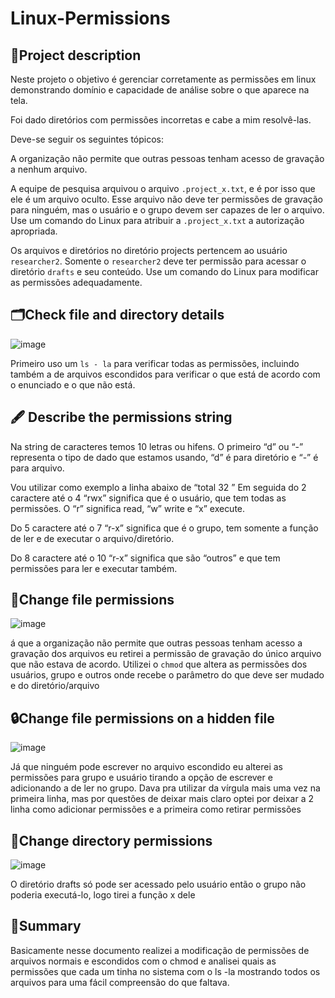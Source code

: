 # Linux-Permissions

<h2>📁Project description</h2>

Neste projeto o objetivo é gerenciar corretamente as permissões em linux demonstrando domínio e capacidade de análise sobre o que aparece na tela.

Foi dado diretórios com permissões incorretas e cabe a mim resolvê-las.

Deve-se seguir os seguintes tópicos:

A organização não permite que outras pessoas tenham acesso de gravação a nenhum arquivo.

A equipe de pesquisa arquivou o arquivo `.project_x.txt`, e é por isso que ele é um arquivo
oculto. Esse arquivo não deve ter permissões de gravação para ninguém, mas o usuário e o
grupo devem ser capazes de ler o arquivo. Use um comando do Linux para atribuir a
`.project_x.txt` a autorização apropriada.

Os arquivos e diretórios no diretório projects pertencem ao usuário `researcher2`. Somente o
`researcher2` deve ter permissão para acessar o diretório `drafts` e seu conteúdo. Use um
comando do Linux para modificar as permissões adequadamente.

<h2>🗂Check file and directory details </h2>

![image](https://github.com/user-attachments/assets/914d0979-4e06-402d-b39b-8bb88d329dc9)

Primeiro uso um `ls - la` para verificar todas as permissões, incluindo também a de arquivos
escondidos para verificar o que está de acordo com o enunciado e o que não está.

<h2> 🖋 Describe the permissions string </h2>

Na string de caracteres temos 10 letras ou hifens.
O primeiro “d” ou “-” representa o tipo de dado que estamos usando, “d” é para diretório e “-”
é para arquivo.

Vou utilizar como exemplo a linha abaixo de “total 32
”
Em seguida do 2 caractere até o 4 “rwx” significa que é o usuário, que tem todas as
permissões. O “r” significa read, “w” write e “x” execute.

Do 5 caractere até o 7 “r-x” significa que é o grupo, tem somente a função de ler e de executar
o arquivo/diretório.

Do 8 caractere até o 10 “r-x” significa que são “outros” e que tem permissões para ler e
executar também.

<h2>💾Change file permissions</h2>

![image](https://github.com/user-attachments/assets/a2bf808a-3be7-4ab5-a6f5-185aa0a935a6)

á que a organização não permite que outras pessoas tenham acesso a gravação dos arquivos eu retirei a permissão de gravação do único arquivo que não estava de acordo. Utilizei o `chmod` que altera as permissões dos usuários, grupo e outros onde recebe o parâmetro do que deve ser mudado e do diretório/arquivo

<h2>🔒Change file permissions on a hidden file</h2>

![image](https://github.com/user-attachments/assets/3f7eab3b-bf1e-4ac9-8ab7-6c6510885382)

Já que ninguém pode escrever no arquivo escondido eu alterei as permissões para grupo e usuário tirando a opção de escrever e adicionando a de ler no grupo. Dava pra utilizar da vírgula mais uma vez na primeira linha, mas por questões de deixar mais claro optei por deixar a 2 linha como adicionar permissões e a primeira como retirar permissões

<h2>📲Change directory permissions</h2>

![image](https://github.com/user-attachments/assets/0f96214a-d7c7-4c2d-867d-8ab5419fb972)

O diretório drafts só pode ser acessado pelo usuário então o grupo não poderia executá-lo,
logo tirei a função x dele

<h2>📕Summary</h2>

Basicamente nesse documento realizei a modificação de permissões de arquivos normais e escondidos com o chmod e analisei quais as permissões que cada um tinha no sistema com o ls -la mostrando todos os arquivos para uma fácil compreensão do que faltava.

